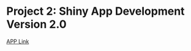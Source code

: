 # Project 2: Shiny App Development Version 2.0


[APP Link](http://project2-group6.shinyapps.io/app_final)

